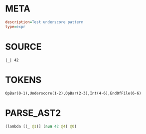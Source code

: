 # META
~~~ini
description=Test underscore pattern
type=expr
~~~

# SOURCE
~~~roc
|_| 42
~~~

# TOKENS
~~~zig
OpBar(0-1),Underscore(1-2),OpBar(2-3),Int(4-6),EndOfFile(6-6)
~~~

# PARSE_AST2
~~~clojure
(lambda [(_ @1)] (num 42 @4) @0)

~~~
